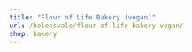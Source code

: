 ```yaml
---
title: "Flour of Life Bakery (vegan)"
url: /helensvale/flour-of-life-bakery-vegan/
shop: bakery
---
```

